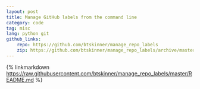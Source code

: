 ```yaml
---
layout: post
title: Manage GitHub labels from the command line
category: code
tag: misc
lang: python git
github_links:
    repo: https://github.com/btskinner/manage_repo_labels
    zip: https://github.com/btskinner/manage_repo_labels/archive/master.zip
---
```


{% linkmarkdown https://raw.githubusercontent.com/btskinner/manage_repo_labels/master/README.md %}

